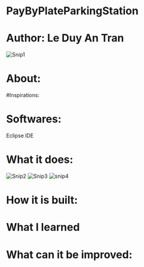 # PayByPlateParkingStation
# Author: Le Duy An Tran
![Snip1](https://user-images.githubusercontent.com/114903308/193646664-930fbb66-e960-4c5b-9c94-87395de13567.PNG)
# About:

#Inspirations:

# Softwares:
Eclipse IDE
# What it does:
![Snip2](https://user-images.githubusercontent.com/114903308/193646677-e590d3e6-3535-4048-b44c-41cc5714b0d5.PNG)
![Snip3](https://user-images.githubusercontent.com/114903308/193646684-f77fb5fd-21b3-415c-a2f5-a9b303876c0d.PNG)
![snip4](https://user-images.githubusercontent.com/114903308/193646692-a68d0d86-d207-45c5-9346-24ad88beb5e0.PNG)
# How it is built:
# What I learned
# What can it be improved:



